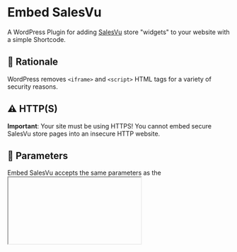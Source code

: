 # Embed SalesVu

A WordPress Plugin for adding [SalesVu](https://www.salesvu.com) store "widgets" to your website with a simple Shortcode.

## 💭 Rationale

WordPress removes `<iframe>` and `<script>` HTML tags for a variety of security reasons.

## ⚠️ HTTP(S)

**Important**: Your site must be using HTTPS! You cannot embed secure SalesVu store pages into an insecure HTTP website.

## 👾 Parameters

Embed SalesVu accepts the same parameters as the <iframe> html tag (plus some extras!):

| Parameter               | Description                                                    | Example                                                                                                            | Default                                                           |
| ----------------------- | -------------------------------------------------------------- | ------------------------------------------------------------------------------------------------------------------ | ----------------------------------------------------------------- |
| `src`                   | SalesVu Widget Store URL                                       | URL: `src="https://www.salesvu.com`<br />`/widget-url?storeid=000&etc"`                                            | N/A                                                               |
| `script`                | SalesVu Widget Script URL                                      | URL: `script="https://www.salesvu.com`<br />`/widget-script-url/script.js"`                                        | N/A                                                               |
| `width`                 | Widget width                                                   | Pixels: `width="500"` <br />Percent: `width="100%"`                                                                | `100%`                                                            |
| `height`                | Widget height                                                  | Pixels: `height="800"`                                                                                             | `800`                                                             |
| `scrolling`             | Allow or disallow scrolling                                    | Allow: `scrolling="yes"` <br />Disallow: `scrolling="no"`                                                          | `yes`                                                             |
| `frameborder`           | Show or hide the `<iframe>` border                             | Show: `frameborder="1"` <br /> Hide: `frameborder="0"`                                                             | `0`                                                               |
| `marginheight`          | Height of the margin                                           | Pixels: `marginheight="10"`                                                                                        | `0`                                                               |
| `marginwidth`           | Width of the margin                                            | Pixels: `marginwidth="10"`                                                                                         | `0`                                                               |
| `id`                    | Add an ID to the `<iframe>`                                    | String: `id="anything"`                                                                                            | `tvoow`                                                           |
| `class`                 | Add classes to the `<iframe>`                                  | String: `class="class1 class2"`                                                                                    | N/A                                                               |
| `style`                 | Add CSS styles to the `<iframe>`                               | String: `style="margin: 30px; padding: 20px;"`                                                                     | `border: none; overflow: visible; width: 100%; background: #FFF;` |
| `same_height_as`        | Set the height of the `<iframe>` to the same as target element | Class: `same_height_as="div.sidebar"` <br />ID: `same_height_as="div#content"` <br /> Tag: `same_height_as="body"` | `false`                                                           |
| `any_other_param`       | Add an arbitrary parameter to the `<iframe>`                   | String: `any_other_param="any_value"`                                                                              | N/A                                                               |
| `any_other_empty_param` | Add an empty parameter to the `<iframe>`                       | String: `any_other_empty_param`<br />`="allowfullscreen"`                                                          | N/A                                                               |

## Changelog

### 1.0.1
* Docs: Add installation instructions and changelog to README
* Docs: Added Parameters and HTTPS warning to README
* Cleanup: Remove unsupported `allowtransparency` tag from parameters
* Bugfix: Allow both ID & Classes in same_height_as
* Improvements: Increase default height to 800px

### 1.0.0
* Initial Release
 
## Installation

1. Install and Activate the Plugin on the Plugins Admin page
2. Add shortcode `[salesvu src="https://www.salesvu.com/widget-url?storeid=000&etc=etc" script="https://www.salesvu.com/widget-script-url/file.js"]` to page or post content
